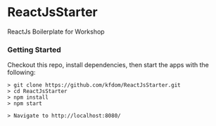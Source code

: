 # ReactJsStarter
ReactJs Boilerplate for Workshop

### Getting Started

Checkout this repo, install dependencies, then start the apps with the following:

```
> git clone https://github.com/kfdom/ReactJsStarter.git
> cd ReactJsStarter
> npm install
> npm start

> Navigate to http://localhost:8080/
```
